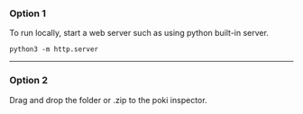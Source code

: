 ### Option 1
To run locally, start a web server such as using python built-in server.

```
python3 -m http.server
```

---

### Option 2
Drag and drop the folder or .zip to the poki inspector. 

